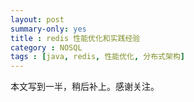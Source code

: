 ```yaml
---
layout: post
summary-only: yes
title : redis 性能优化和实践经验	
category : NOSQL
tags : [java, redis, 性能优化, 分布式架构]
---
```


本文写到一半，稍后补上。感谢关注。